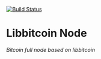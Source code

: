 [![Build Status](https://travis-ci.org/libbitcoin/libbitcoin-node.svg?branch=version2)](https://travis-ci.org/libbitcoin/libbitcoin-node)

# Libbitcoin Node

*Bitcoin full node based on libbitcoin*
